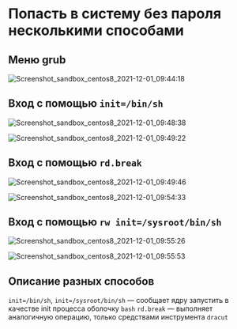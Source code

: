 # Попасть в систему без пароля несколькими способами

## Меню grub

![Screenshot_sandbox_centos8_2021-12-01_09:44:18](https://user-images.githubusercontent.com/1829509/144187921-8d16933f-9928-4ce9-9a74-330b1f290446.png)

## Вход с помощью `init=/bin/sh`

![Screenshot_sandbox_centos8_2021-12-01_09:48:38](https://user-images.githubusercontent.com/1829509/144187930-78be0602-1b75-4e71-89a5-1ce647184e46.png)

![Screenshot_sandbox_centos8_2021-12-01_09:49:22](https://user-images.githubusercontent.com/1829509/144187932-deea77e1-b9f2-4f5d-a70a-39b778a9610a.png)

## Вход с помощью `rd.break`

![Screenshot_sandbox_centos8_2021-12-01_09:49:46](https://user-images.githubusercontent.com/1829509/144187939-5b0831fb-825d-4906-ae57-836da05d37b2.png)

![Screenshot_sandbox_centos8_2021-12-01_09:54:33](https://user-images.githubusercontent.com/1829509/144187947-bbed3302-a56f-44d5-ab1d-ca317014e6d2.png)

## Вход с помощью `rw init=/sysroot/bin/sh`

![Screenshot_sandbox_centos8_2021-12-01_09:55:26](https://user-images.githubusercontent.com/1829509/144187953-f3e0a7a8-7a2a-4900-b8a4-5e7de0108e11.png)

![Screenshot_sandbox_centos8_2021-12-01_09:55:53](https://user-images.githubusercontent.com/1829509/144187956-0cf6abfc-2b02-45c1-aaee-fe25e18451c8.png)

## Описание разных способов

`init=/bin/sh`,  `init=/sysroot/bin/sh` — сообщает ядру запустить в качестве init процесса оболочку `bash`
`rd.break` — выполняет аналогичную операцию, только средствами инструмента `dracut`